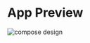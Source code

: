 # App Preview

![compose design](https://github.com/ParhamChari/Compose_Design/assets/138799659/8dc533d9-6228-4a64-a89f-36c7dfab9e88)
